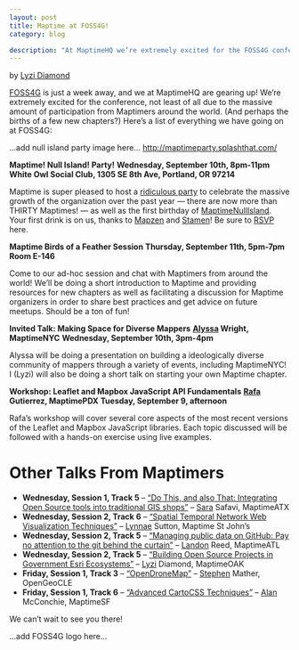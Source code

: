 ```yaml
---
layout: post
title: Maptime at FOSS4G!
category: blog

description: "At MaptimeHQ we’re extremely excited for the FOSS4G conference, not least of all due to the massive amount of participation from Maptimers around the world. (And perhaps the births of a few new chapters?)"
---
```

by [Lyzi Diamond](http://lyzidiamond.com)

[FOSS4G](http://2014.foss4g.com) is just a week away, and we at MaptimeHQ are gearing up! We’re extremely excited for the conference, not least of all due to the massive amount of participation from Maptimers around the world. (And perhaps the births of a few new chapters?) Here’s a list of everything we have going on at FOSS4G:

...add null island party image here...
http://maptimeparty.splashthat.com/

**Maptime! Null Island! Party!**
**Wednesday, September 10th, 8pm-11pm**
**White Owl Social Club, 1305 SE 8th Ave, Portland, OR 97214**


Maptime is super pleased to host a [ridiculous party](http://maptimeparty.splashthat.com) to celebrate the massive growth of the organization over the past year — there are now more than THIRTY Maptimes! — as well as the first birthday of [MaptimeNullIsland](http://twitter.com/MaptimeNull). Your first drink is on us, thanks to [Mapzen](http://mapzen.com) and [Stamen](http://stamen.com)! Be sure to [RSVP](http://maptimeparty.splashthat.com) here.

**Maptime Birds of a Feather Session**
**Thursday, September 11th, 5pm-7pm**
**Room E-146**

Come to our ad-hoc session and chat with Maptimers from around the world! We’ll be doing a short introduction to Maptime and providing resources for new chapters as well as facilitating a discussion for Maptime organizers in order to share best practices and get advice on future meetups. Should be a ton of fun!

**Invited Talk: Making Space for Diverse Mappers**
**[Alyssa](http://twitter.com/alyssapwright) Wright, MaptimeNYC**
**Wednesday, September 10th, 3pm-4pm**

Alyssa will be doing a presentation on building a ideologically diverse community of mappers through a variety of events, including MaptimeNYC! I (Lyzi) will also be doing a short talk on starting your own Maptime chapter.

**Workshop: Leaflet and Mapbox JavaScript API Fundamentals**
**[Rafa](http://twitter.com/geografa) Gutierrez, MaptimePDX**
**Tuesday, September 9, afternoon**

Rafa’s workshop will cover several core aspects of the most recent versions of the Leaflet and Mapbox JavaScript libraries. Each topic discussed will be followed with a hands-on exercise using live examples.

Other Talks From Maptimers
========

 * **Wednesday, Session 1, Track 5** – [“Do This, and also That: Integrating Open Source tools into traditional GIS shops”](http://vimeo.com/106224203) – [Sara](http://twitter.com/sarasomewhere) Safavi, MaptimeATX
 * **Wednesday, Session 2, Track 6** – [“Spatial Temporal Network Web Visualization Techniques”](http://vimeo.com/106230057) – [Lynnae](http://twitter.com/naefish) Sutton, Maptime St John’s
 * **Wednesday, Session 2, Track 5** – [“Managing public data on GitHub: Pay no attention to the git behind the curtain”](http://vimeo.com/106228679) – [Landon](http://twitter.com/elitar) Reed, MaptimeATL
 * **Wednesday, Session 2, Track 5** – [“Building Open Source Projects in Government Esri Ecosystems”](http://vimeo.com/106228929) – [Lyzi](http://twitter.com/lyzidiamond) Diamond, MaptimeOAK
 * **Friday, Session 1, Track 3** – [“OpenDroneMap”](http://vimeo.com/106847615) – [Stephen](http://twitter.com/smathermather) Mather, OpenGeoCLE
 * **Friday, Session 1, Track 6** – [“Advanced CartoCSS Techniques”](http://vimeo.com/106848543) – [Alan](http://twitter.com/mappingmashups) McConchie, MaptimeSF

We can’t wait to see you there!

...add FOSS4G logo here...
